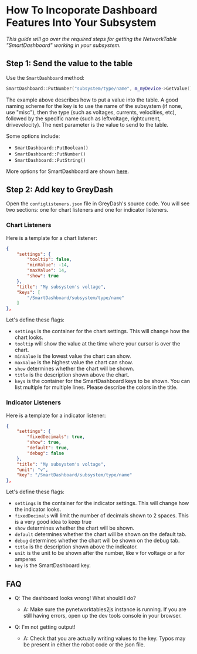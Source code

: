 # How To Incoporate Dashboard Features Into Your Subsystem
*This guide will go over the required steps for getting the NetworkTable "SmartDashboard" working in your subsystem.*

## Step 1: Send the value to the table
Use the `SmartDashboard` method:
```cpp
SmartDashboard::PutNumber("subsystem/type/name", m_myDevice->GetValue());
```
The example above describes how to put a value into the table. A good naming scheme for the key is to use the name of the subsystem (if none, use "misc"), then the type (such as voltages, currents, velocities, etc), followed by the specific name (such as leftvoltage, rightcurrent, drivevelocity). The next parameter is the value to send to the table.

Some options include:
 - `SmartDashboard::PutBoolean()`
 - `SmartDashboard::PutNumber()`
 - `SmartDashboard::PutString()`

More options for SmartDashboard are shown [here](http://first.wpi.edu/FRC/roborio/release/docs/cpp/classfrc_1_1SmartDashboard.html).

## Step 2: Add key to GreyDash
Open the `configlisteners.json` file in GreyDash's source code. You will see two sections: one for chart listeners and one for indicator listeners.


### Chart Listeners
Here is a template for a chart listener:
```json
{
    "settings": {
        "tooltip": false,
        "minValue": -14,
        "maxValue": 14,
        "show": true
    },
    "title": "My subsystem's voltage",
    "keys": [
        "/SmartDashboard/subsystem/type/name"
    ]
},
```

Let's define these flags:

 - `settings` is the container for the chart settings. This will change how the chart looks.
 - `tooltip` will show the value at the time where your cursor is over the chart.
 - `minValue` is the lowest value the chart can show.
 - `maxValue` is the highest value the chart can show.
 - `show` determines whether the chart will be shown.
 - `title` is the description shown above the chart.
 - `keys` is the container for the SmartDashboard keys to be shown. You can list multiple for multiple lines. Please describe the colors in the title.


### Indicator Listeners
Here is a template for a indicator listener:
```json
{
    "settings": {
        "fixedDecimals": true,
        "show": true,
        "default": true,
        "debug": false
    },
    "title": "My subsystem's voltage",
    "unit": "v",
    "key": "/SmartDashboard/subsystem/type/name"
},
```

Let's define these flags:

 - `settings` is the container for the indicator settings. This will change how the indicator looks.
 - `fixedDecimals` will limit the number of decimals shown to 2 spaces. This is a very good idea to keep true
 - `show` determines whether the chart will be shown.
 - `default` determines whether the chart will be shown on the default tab.
 - `debug` determines whether the chart will be shown on the debug tab.
 - `title` is the description shown above the indicator.
 - `unit` is the unit to be shown after the number, like v for voltage or a for amperes
 - `key` is the SmartDashboard key.

## FAQ

 - Q: The dashboard looks wrong! What should I do?
   - A: Make sure the pynetworktables2js instance is running. If you are still having errors, open up the dev tools console in your browser.

 - Q: I'm not getting output!
   - A: Check that you are actually writing values to the key. Typos may be present in either the robot code or the json file.
